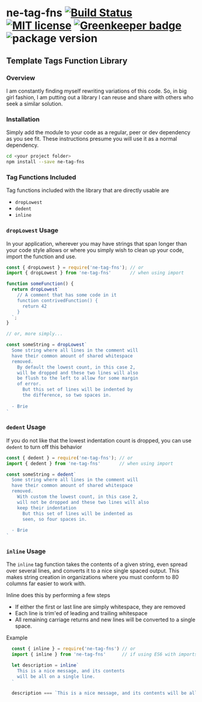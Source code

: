 # ne-tag-fns [![Build Status](https://travis-ci.org/nyteshade/ne-tag-fns.svg?branch=master)](https://travis-ci.org/nyteshade/ne-tag-fns) [![MIT license](https://img.shields.io/badge/License-MIT-blue.svg)](https://lbesson.mit-license.org/) [![Greenkeeper badge](https://badges.greenkeeper.io/nyteshade/ne-tag-fns.svg)](https://greenkeeper.io/) ![package version](https://img.shields.io/badge/dynamic/json.svg?label=version&uri=https%3A%2F%2Fraw.githubusercontent.com%2Fnyteshade%2Fne-tag-fns%2Fmaster%2Fpackage.json&query=version&colorB=1d7ebe)
## **Template Tags Function Library**

### **Overview**

I am constantly finding myself rewriting variations of this code. So, in big girl fashion, I am putting out a library I can reuse and share with others who seek a similar solution.

### **Installation**

Simply add the module to your code as a regular, peer or dev dependency as you see fit. These instructions presume you will use it as a normal dependency.

```sh
cd <your project folder>
npm install --save ne-tag-fns 
```

### **Tag Functions Included**

Tag functions included with the library that are directly usable are

 * `dropLowest`
 * `dedent`
 * `inline`

### **`dropLowest` Usage**

In your application, wherever you may have strings that span longer than your code style allows or where you simply wish to clean up your code, import the function and use.

```javascript
const { dropLowest } = require('ne-tag-fns'); // or
import { dropLowest } from 'ne-tag-fns'       // when using import

function someFunction() {
  return dropLowest`
    // A comment that has some code in it
    function contrivedFunction() {
      return 42
    }
  `;
}

// or, more simply...

const someString = dropLowest`
  Some string where all lines in the comment will
  have their common amount of shared whitespace
  removed. 
    By default the lowest count, in this case 2, 
    will be dropped and these two lines will also
    be flush to the left to allow for some margin 
    of error.
      But this set of lines will be indented by
      the difference, so two spaces in.
  
  - Brie
`
```

### **`dedent` Usage**

If you do not like that the lowest indentation count is dropped, you can use `dedent` to turn off this behavior

```javascript
const { dedent } = require('ne-tag-fns'); // or
import { dedent } from 'ne-tag-fns'       // when using import

const someString = dedent`
  Some string where all lines in the comment will
  have their common amount of shared whitespace
  removed. 
    With custom the lowest count, in this case 2, 
    will not be dropped and these two lines will also
    keep their indentation
      But this set of lines will be indented as
      seen, so four spaces in.
  
  - Brie
`
```

### **`inline` Usage**

The `inline` tag function takes the contents of a given string, even spread over several lines, and converts it to a nice single spaced output. This makes string creation in organizations where you must conform to 80 columns far easier to work with.

Inline does this by performing a few steps
 * If either the first or last line are simply whitespace, they are removed
 * Each line is trim'ed of leading and trailing whitespace
 * All remaining carriage returns and new lines will be converted to a single space. 

Example
```javascript
  const { inline } = require('ne-tag-fns') // or
  import { inline } from 'ne-tag-fns'      // if using ES6 with imports

  let description = inline`
    This is a nice message, and its contents
    will be all on a single line. 
  `
  
  description === `This is a nice message, and its contents will be all on a single line` // true
```

